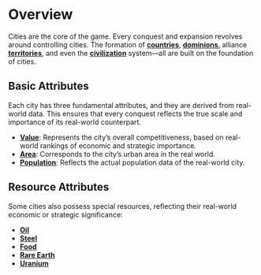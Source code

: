 # Overview

Cities are the core of the game. Every conquest and expansion revolves around controlling cities. The formation of **[countries](../wars/country.md)**, **[dominions](../wars/dominion.md)**, alliance **[territories](../alliances/territory.md)**, and even the **[civilization](../wars/civilizations.md)** system—all are built on the foundation of cities.

## Basic Attributes
Each city has three fundamental attributes, and they are derived from real-world data. This ensures that every conquest reflects the true scale and importance of its real-world counterpart.

- **[Value](../cities/attributes.md#value)**: Represents the city’s overall competitiveness, based on real-world rankings of economic and strategic importance.
- **[Area](../cities/attributes.md#area)**: Corresponds to the city’s urban area in the real world.
- **[Population](../cities/attributes.md#population)**: Reflects the actual population data of the real-world city.

## Resource Attributes
Some cities also possess special resources, reflecting their real-world economic or strategic significance:

- **[Oil](../economy/resources.md#oil)**
- **[Steel](../economy/resources.md#steel)**
- **[Food](../economy/resources.md#food)**
- **[Rare Earth](../economy/resources.md#rare-earth)**
- **[Uranium](../economy/resources.md#uranium)**


